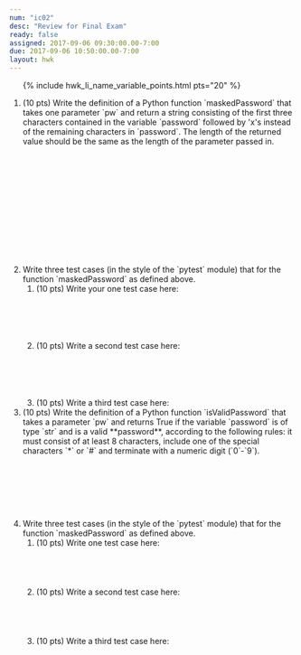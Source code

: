 ```yaml
---
num: "ic02"
desc: "Review for Final Exam"
ready: false
assigned: 2017-09-06 09:30:00.00-7:00
due: 2017-09-06 10:50:00.00-7:00
layout: hwk
---
```


<div style="display:none">https://ucsb-cs8-m17.github.io/hwk/ic02/
</div>

<ol>

{% include hwk_li_name_variable_points.html pts="20" %}


<li markdown="1" style="margin-bottom:15em"> (10 pts) Write the definition of a Python function `maskedPassword` that takes one parameter `pw` and return a string consisting of the first three characters contained in the variable `password` followed by 'x's instead of the remaining characters in `password`.  The length of the returned value should be the same as the length of the parameter passed in.
</li>

<li markdown="1" style="margin-bottom:0em"> Write three test cases (in the style of the `pytest` module) that for the function `maskedPassword` as defined above.    

<ol>
<li style="margin-bottom: 6em;">(10 pts) Write your one test case here:
</li>
<li style="margin-bottom: 6em;">(10 pts) Write a second test case here:
</li>
<li style="margin-bottom: 0em;">(10 pts) Write a third test case here:
<div class="pagebreak">
</div>
</li>
</ol>

</li>


<li markdown="1" style="margin-bottom:8em"> (10 pts) Write the definition of a Python function `isValidPassword` that takes a parameter `pw` and returns True if the variable `password` is of type `str` and is a valid **password**, according to the following rules: it must consist of at least 8 characters, include one of the special characters `*` or `#` and terminate with a numeric digit (`0`-`9`).
</li>

<li markdown="1" style="margin-bottom:8em"> Write three test cases (in the style of the `pytest` module) that for the function `maskedPassword` as defined above.    

<ol>
<li style="margin-bottom: 5em;">(10 pts) Write one test case here:
</li>
<li style="margin-bottom: 5em;">(10 pts) Write a second test case here:
</li>
<li style="margin-bottom: 5em;">(10 pts) Write a third test case here:
</li>
</ol>

</li>

</ol>
